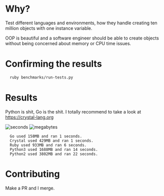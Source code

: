 # Why?

Test different languages and environments, how they handle creating ten million objects with one instance variable.

OOP is beautiful and a software engineer should be able to create objects without being concerned about memory or CPU time issues.


# Confirming the results

```bash
  ruby benchmarks/run-tests.py
```


# Results

Python is shit, Go is the shit. I totally recommend to take a look at https://crystal-lang.org

![seconds](https://github.com/mxrguspxrt/TenMillionObjects/raw/master/charts/seconds.png "Seconds")
![megabytes](https://github.com/mxrguspxrt/TenMillionObjects/raw/master/charts/mb.png "Megabytes")


```
  Go used 158MB and ran 1 seconds.
  Crystal used 429MB and ran 1 seconds.
  Ruby used 933MB and ran 6 seconds.
  Python3 used 1688MB and ran 14 seconds.
  Python2 used 3802MB and ran 22 seconds.
```


# Contributing

Make a PR and I merge.
